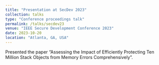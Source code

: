 ```yaml
---
title: "Presentation at SecDev 2023"
collection: talks
type: "Conference proceedings talk"
permalink: /talks/secdev23
venue: "IEEE Secure Development Conference 2023"
date: 2023-10-20
location: "Atlanta, GA, USA"
---
```


Presented the paper “Assessing the Impact of Efficiently Protecting Ten Million Stack Objects from Memory Errors Comprehensively”.
